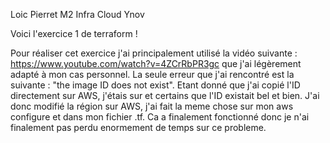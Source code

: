 Loic Pierret M2 Infra Cloud Ynov

Voici l'exercice 1 de terraform !

Pour réaliser cet exercice j'ai principalement utilisé la vidéo suivante : https://www.youtube.com/watch?v=4ZCrRbPR3gc que j'ai légèrement adapté à mon cas personnel.
La seule erreur que j'ai rencontré est la suivante : "the image ID does not exist". Etant donné que j'ai copié l'ID directement sur AWS, j'étais sur et certains que l'ID existait bel et bien.
J'ai donc modifié la région sur AWS, j'ai fait la meme chose sur mon aws configure et dans mon fichier .tf.
Ca a finalement fonctionné donc je n'ai finalement pas perdu enormement de temps sur ce probleme.
